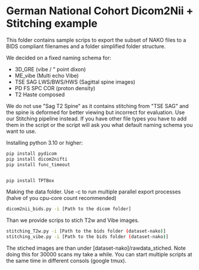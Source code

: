 # German National Cohort Dicom2Nii + Stitching example

This folder contains sample scrips to export the subset of NAKO files to a BIDS compliant filenames and a folder simplified folder structure.

We decided on a fixed naming schema for:
- 3D_GRE (vibe / " point dixon)
- ME_vibe (Multi echo Vibe)
- TSE SAG LWS/BWS/HWS (Sagittal spine images)
- PD FS SPC COR (proton density)
- T2 Haste composed 

We do not use "Sag T2 Spine" as it contains stitching from "TSE SAG" and the spine is deformed for better viewing but incorrect for evaluation. Use our Stitching pipeline instead. If you have other file types you have to add them in the script or the script will ask you what default naming schema you want to use.



Installing python 3.10 or higher:
```bash
pip install pydicom
pip install dicom2nifti
pip install func_timeout


pip install TPTBox
```

Making the data folder. Use -c to run multiple parallel export processes (halve of you cpu-core count recommended)
```bash
dicom2nii_bids.py -i [Path to the dicom folder] 
```
Than we provide scrips to stich T2w and Vibe images.
```bash
stitching_T2w.py -i [Path to the bids folder (dataset-nako)]
stitching_vibe.py -i [Path to the bids folder (dataset-nako)]
```
The stiched images are than under [dataset-nako]/rawdata_stiched.
Note doing this for 30000 scans my take a while. You can start multiple scripts at the same time in different consols (google tmux).
